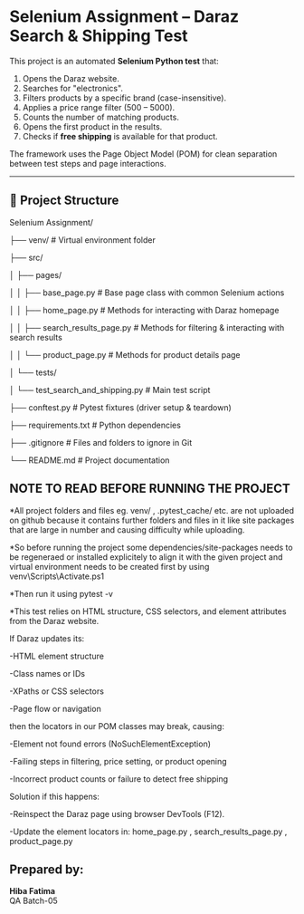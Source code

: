# Selenium Assignment – Daraz Search & Shipping Test

This project is an automated **Selenium Python test** that:
1. Opens the Daraz website.
2. Searches for "electronics".
3. Filters products by a specific brand (case-insensitive).
4. Applies a price range filter (500 – 5000).
5. Counts the number of matching products.
6. Opens the first product in the results.
7. Checks if **free shipping** is available for that product.

The framework uses the Page Object Model (POM) for clean separation between test steps and page interactions.

---
## 📂 Project Structure
Selenium Assignment/

├── venv/                              # Virtual environment folder

├── src/

│   ├── pages/

│   │   ├── base_page.py               # Base page class with common Selenium actions

│   │   ├── home_page.py               # Methods for interacting with Daraz homepage

│   │   ├── search_results_page.py     # Methods for filtering & interacting with search results

│   │   └── product_page.py            # Methods for product details page

│   └── tests/

│       └── test_search_and_shipping.py # Main test script

├── conftest.py                        # Pytest fixtures (driver setup & teardown)

├── requirements.txt                   # Python dependencies

├── .gitignore                         # Files and folders to ignore in Git

└── README.md                          # Project documentation


## NOTE TO READ BEFORE RUNNING THE PROJECT
*All project folders and files eg. venv/ , .pytest_cache/ etc. are not uploaded on github because it contains further folders and files in it like site packages that are large in number and causing difficulty while uploading.

*So before running the project some dependencies/site-packages needs to be regeneraed or installed explicitely to align it with the given project and virtual environment needs to be created first by using venv\Scripts\Activate.ps1

*Then run it using pytest -v

*This test relies on HTML structure, CSS selectors, and element attributes from the Daraz website.

If Daraz updates its:

-HTML element structure

-Class names or IDs

-XPaths or CSS selectors

-Page flow or navigation

then the locators in our POM classes may break, causing:

-Element not found errors (NoSuchElementException)

-Failing steps in filtering, price setting, or product opening

-Incorrect product counts or failure to detect free shipping

Solution if this happens:

-Reinspect the Daraz page using browser DevTools (F12).

-Update the element locators in:
home_page.py , search_results_page.py , product_page.py

## Prepared by:
**Hiba Fatima**  
QA Batch-05
